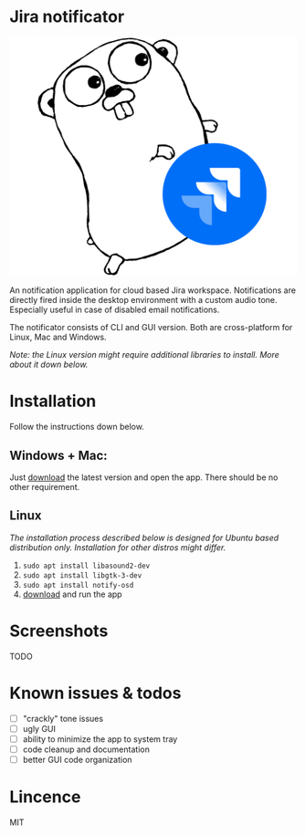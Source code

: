 Jira notificator
=================

![logo](doc/logo.png)

An notification application for cloud based Jira workspace. Notifications are directly fired inside the desktop environment with a custom audio tone. Especially useful in case of disabled email notifications.

The notificator consists of CLI and GUI version. Both are cross-platform for Linux, Mac and Windows.

_Note: the Linux version might require additional libraries to install. More about it down below._

# Installation

Follow the instructions down below.

## Windows + Mac:

Just [download](https://github.com/vlachmilan/jira-notificator/releases) the latest version  and open the app. There should be no other requirement.

## Linux

_The installation process described below is designed for Ubuntu based distribution only. Installation for other distros might differ._

1. `sudo apt install libasound2-dev`
2. `sudo apt install libgtk-3-dev`
3. `sudo apt install notify-osd`
4. [download](https://github.com/vlachmilan/jira-notificator/releases) and run the app 

# Screenshots

TODO

# Known issues & todos
- [ ] "crackly" tone issues
- [ ] ugly GUI
- [ ] ability to minimize the app to system tray
- [ ] code cleanup and documentation
- [ ] better GUI code organization

# Lincence

MIT